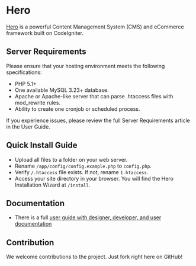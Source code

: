 Hero
====

[Hero](http://www.heroframework.com) is a powerful Content Management System (CMS) and eCommerce framework built on CodeIgniter.

## Server Requirements

Please ensure that your hosting environment meets the following specifications:

* PHP 5.1+
* One available MySQL 3.23+ database.
* Apache or Apache-like server that can parse .htaccess files with mod_rewrite rules.
* Ability to create one cronjob or scheduled process.

If you experience issues, please review the full Server Requirements article in the User Guide.

## Quick Install Guide

* Upload all files to a folder on your web server.
* Rename `/app/config/config.example.php` to `config.php`.
* Verify `/.htaccess` file exists. If not, rename `1.htaccess`.
* Access your site directory in your browser. You will find the Hero Installation Wizard at `/install`.

## Documentation

* There is a full [user guide with designer, developer, and user documentation](http://www.heroframework.com/user_guide)

## Contribution

We welcome contributions to the project. Just fork right here on GitHub!